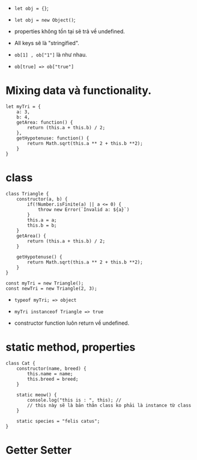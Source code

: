 - `let obj = {}`;
- `let obj = new Object()`;

- properties không tồn tại sẽ trả về undefined.
- All keys sẽ là "stringified".
- `ob[1] , ob["1"]` là như nhau.
- `ob[true] => ob["true"]`

# Mixing data và functionality.


```
let myTri = {
    a: 3,
    b: 4,
    getArea: function() {
        return (this.a + this.b) / 2;
    },
    getHypotenuse: function() {
        return Math.sqrt(this.a ** 2 + this.b **2);
    }
}

```

# class

```
class Triangle {
    constructor(a, b) {
        if(!Number.isFinite(a) || a <= 0) {
            throw new Error(`Invalid a: ${a}`)
        }
        this.a = a;
        this.b = b;
    }
    getArea() {
        return (this.a + this.b) / 2;
    }

    getHypotenuse() {
        return Math.sqrt(this.a ** 2 + this.b **2);
    }
}

const myTri = new Triangle();
const newTri = new Triangle(2, 3);

```

- `typeof myTri; => object`
- `myTri instanceof Triangle => true`

- constructor function luôn return về undefined.

# static method, properties

```
class Cat {
    constructor(name, breed) {
        this.name = name;
        this.breed = breed;
    }

    static meow() {
        console.log("this is : ", this); //
        // this này sẽ là bản thân class ko phải là instance từ class
    }

    static species = "felis catus";
}

```


# Getter Setter

